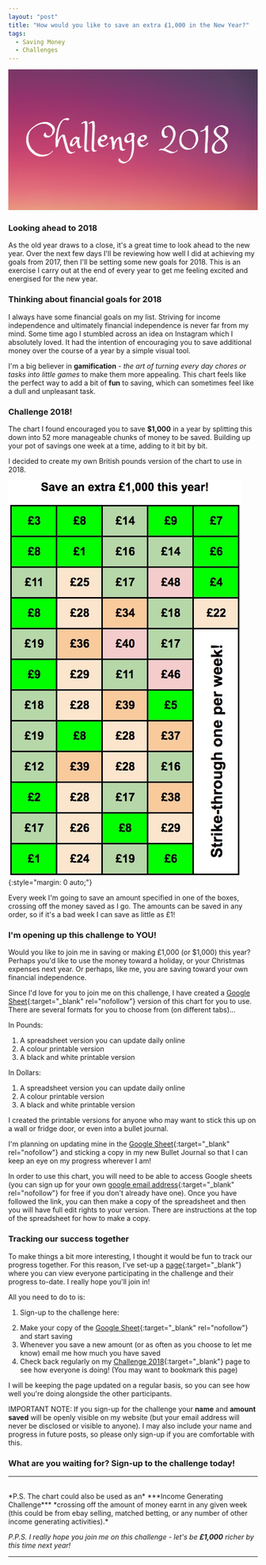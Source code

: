 ```yaml
---
layout: "post"
title: "How would you like to save an extra £1,000 in the New Year?"
tags:
  - Saving Money
  - Challenges
---
```

![Challenge 2018 image](/i/Challenge_2018.png)


### Looking ahead to 2018

As the old year draws to a close, it's a great time to look ahead to the new year. Over the next few days I'll be reviewing how well I did at achieving my goals from 2017, then I'll be setting some new goals for 2018. This is an exercise I carry out at the end of every year to get me feeling excited and energised for the new year.

### Thinking about financial goals for 2018

I always have some financial goals on my list. Striving for income independence and ultimately financial independence is never far from my mind. Some time ago I stumbled across an idea on Instagram which I absolutely loved. It had the intention of encouraging you to save additional money over the course of a year by a simple visual tool. 

I'm a big believer in **gamification** - _the art of turning every day chores or tasks into little games_ to make them more appealing. This chart feels like the perfect way to add a bit of **fun** to saving, which can sometimes feel like a dull and unpleasant task.

### Challenge 2018!
The chart I found encouraged you to save **$1,000** in a year by splitting this down into 52 more manageable chunks of money to be saved. Building up your pot of savings one week at a time, adding to it bit by bit.

I decided to create my own British pounds version of the chart to use in 2018.

![Challenge 2018 Chart](/i/20171231_Challenge_Chart.jpg){:style="margin: 0 auto;"}

Every week I'm going to save an amount specified in one of the boxes, crossing off the money saved as I go. The amounts can be saved in any order, so if it's a bad week I can save as little as £1! 

### I'm opening up this challenge to YOU!
Would you like to join me in saving or making £1,000 (or $1,000) this year? Perhaps you'd like to use the money toward a holiday, or your Christmas expenses next year. Or perhaps, like me, you are saving toward your own financial independence.

Since I'd love for you to join me on this challenge, I have created a [Google Sheet](https://docs.google.com/spreadsheets/d/1i1E-jIoObX94_FcJNrnCRZKrzkx1hG89UYs8aj-sd0w/edit?usp=sharing){:target="_blank" rel="nofollow"} version of this chart for you to use. There are several formats for you to choose from (on different tabs)...

In Pounds:
1. A spreadsheet version you can update daily online
2. A colour printable version
3. A black and white printable version

In Dollars:
1. A spreadsheet version you can update daily online
2. A colour printable version
3. A black and white printable version

I created the printable versions for anyone who may want to stick this up on a wall or fridge door, or even into a bullet journal.

I'm planning on updating mine in the [Google Sheet](https://docs.google.com/spreadsheets/d/1i1E-jIoObX94_FcJNrnCRZKrzkx1hG89UYs8aj-sd0w/edit?usp=sharing){:target="_blank" rel="nofollow"} and sticking a copy in my new Bullet Journal so that I can keep an eye on my progress wherever I am!

In order to use this chart, you will need to be able to access Google sheets (you can sign up for your own [google email address](https://accounts.google.com/SignUp?service=mail&continue=https%3A%2F%2Fmail.google.com%2Fmail%2Fe-11-1505756f1d3ea4e19169ac43a009cd7c-d7683e716eb4588c9df79cfa25791b5a46a33096&lp=1&hl=en-GB){:target="_blank" rel="nofollow"} for free if you don't already have one). Once you have followed the link, you can then make a copy of the spreadsheet and then you will have full edit rights to your version. There are instructions at the top of the spreadsheet for how to make a copy.

### Tracking our success together
To make things a bit more interesting, I thought it would be fun to track our progress together. For this reason, I've set-up a [page](http://inspiringlifedesign.com/challenge_2018.html){:target="_blank"} where you can view everyone participating in the challenge and their progress to-date. I really hope you'll join in!

All you need to do to is:

1. Sign-up to the challenge here:
<script async id="_ck_317554" src="https://forms.convertkit.com/317554?v=6"></script>
2. Make your copy of the [Google Sheet](https://docs.google.com/spreadsheets/d/1i1E-jIoObX94_FcJNrnCRZKrzkx1hG89UYs8aj-sd0w/edit?usp=sharing){:target="_blank" rel="nofollow"} and start saving
2. Whenever you save a new amount (or as often as you choose to let me know) email me how much you have saved
3. Check back regularly on my [Challenge 2018](http://inspiringlifedesign.com/challenge_2018.html){:target="_blank"} page to see how everyone is doing! (You may want to bookmark this page)

I will be keeping the page updated on a regular basis, so you can see how well you're doing alongside the other participants.

IMPORTANT NOTE: If you sign-up for the challenge your **name** and **amount saved** will be openly visible on my website (but your email address will never be disclosed or visible to anyone). I may also include your name and progress in future posts, so please only sign-up if you are comfortable with this.

### What are you waiting for? Sign-up to the challenge today!

***

<br>
*P.S. The chart could also be used as an* ***Income Generating Challenge*** *crossing off the amount of money earnt in any given week (this could be from ebay selling, matched betting, or any number of other income generating activities).*

*P.P.S. I really hope you join me on this challenge - let's be* ***£1,000*** *richer by this time next year!*

---
<br>




